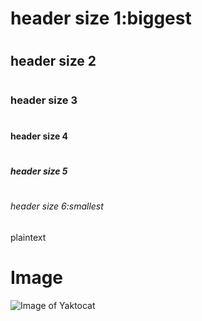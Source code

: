 # <h1> header size 1:biggest
# <h2> header size 2
# <h3> header size 3
# <h4> header size 4
# <h5> header size 5
# <h6> header size 6:smallest
plaintext

# <h1> Image
![Image of Yaktocat](https://octodex.github.com/images/yaktocat.png)

